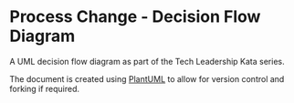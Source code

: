# Process Change - Decision Flow Diagram

A UML decision flow diagram as part of the Tech Leadership Kata series.

The document is created using [PlantUML](https://plantuml.com/) to allow for version control and forking if required.
